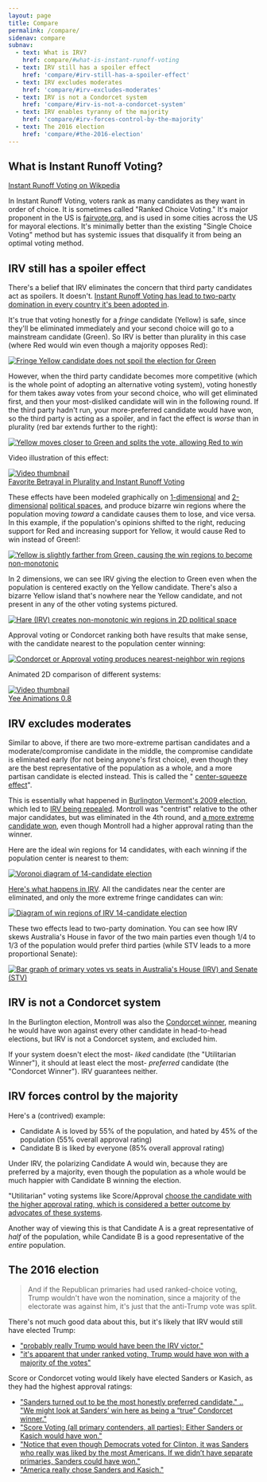 ```yaml
---
layout: page
title: Compare
permalink: /compare/
sidenav: compare
subnav:
  - text: What is IRV?
    href: compare/#what-is-instant-runoff-voting
  - text: IRV still has a spoiler effect
    href: 'compare/#irv-still-has-a-spoiler-effect'
  - text: IRV excludes moderates
    href: 'compare/#irv-excludes-moderates'
  - text: IRV is not a Condorcet system
    href: 'compare/#irv-is-not-a-condorcet-system'
  - text: IRV enables tyranny of the majority
    href: 'compare/#irv-forces-control-by-the-majority'
  - text: The 2016 election
    href: 'compare/#the-2016-election'
---
```


## What is Instant Runoff Voting?

[Instant Runoff Voting on Wikpedia](https://en.wikipedia.org/wiki/Instant-runoff_voting)

In Instant Runoff Voting, voters rank as many candidates as they want in order of choice. It is sometimes called "Ranked Choice Voting." It's major proponent in the US is [fairvote.org](https://fairvote.org), and is used in some cities across the US for mayoral elections. It's minimally better than the existing "Single Choice Voting" method but has systemic issues that disqualify it from being an optimal voting method.

## IRV still has a spoiler effect

<p>There's a belief that IRV eliminates the concern that third party candidates act as spoilers. It doesn't.  <a href="http://rangevoting.org/TarrIrvSumm.html" rel="nofollow noreferrer"> Instant Runoff Voting has lead to two-party domination in every country it's been adopted in</a>. </p>

<p>It's true that voting honestly for a
  <em>fringe</em> candidate (Yellow) is safe, since they'll be eliminated immediately and your second choice will go to a mainstream
  candidate (Green). So IRV is better than plurality in this case (where Red would win even though a majority opposes Red):</p>

<p>
  <a href="https://i.stack.imgur.com/3cp8G.png" rel="nofollow noreferrer">
    <img src="https://i.stack.imgur.com/3cp8G.png" alt="Fringe Yellow candidate does not spoil the election for Green">
  </a>
</p>

<p>However, when the third party candidate becomes more competitive (which is the whole point of adopting an alternative voting
  system), voting honestly for them takes away votes from your second choice, who will get eliminated first, and then your
  most-disliked candidate will win in the following round. If the third party hadn't run, your more-preferred candidate would
  have won, so the third party is acting as a spoiler, and in fact the effect is
  <em>worse</em> than in plurality (red bar extends further to the right):</p>

<p>
  <a href="https://i.stack.imgur.com/LbnNY.png" rel="nofollow noreferrer">
    <img src="https://i.stack.imgur.com/LbnNY.png" alt="Yellow moves closer to Green and splits the vote, allowing Red to win">
  </a>
</p>

<p>Video illustration of this effect: </p>

<p>
  <a href="https://www.youtube.com/watch?v=JtKAScORevQ" rel="nofollow noreferrer">
    <img src="https://img.youtube.com/vi/JtKAScORevQ/mqdefault.jpg" alt="Video thumbnail">
    <br> Favorite Betrayal in Plurality and Instant Runoff Voting</a>
</p>

<p>These effects have been modeled graphically on
  <a href="http://zesty.ca/voting/voteline/" rel="nofollow noreferrer">1-dimensional</a> and
  <a href="http://zesty.ca/voting/sim/" rel="nofollow noreferrer">2-dimensional</a>
  <a href="https://en.wikipedia.org/wiki/Political_spectrum#Other_multi-axis_models" rel="nofollow noreferrer">political spaces</a>, and produce bizarre win regions where the population moving
  <em>toward</em> a candidate causes them to lose, and vice versa. In this example, if the population's opinions shifted to the
  right, reducing support for Red and increasing support for Yellow, it would cause Red to win instead of Green!:</p>

<p>
  <a href="https://i.stack.imgur.com/PRqOi.png" rel="nofollow noreferrer">
    <img src="https://i.stack.imgur.com/PRqOi.png" alt="Yellow is slightly farther from Green, causing the win regions to become non-monotonic">
  </a>
</p>

<p>In 2 dimensions, we can see IRV giving the election to Green even when the population is centered exactly on the Yellow candidate.
  There's also a bizarre Yellow island that's nowhere near the Yellow candidate, and not present in any of the other voting
  systems pictured.</p>

<p>
  <a href="https://i.stack.imgur.com/2F1Dr.png" rel="nofollow noreferrer">
    <img src="https://i.stack.imgur.com/2F1Dr.png" alt="Hare (IRV) creates non-monotonic win regions in 2D political space">
  </a>
</p>

<p>Approval voting or Condorcet ranking both have results that make sense, with the candidate nearest to the population center
  winning:</p>

<p>
  <a href="https://i.stack.imgur.com/41kny.png" rel="nofollow noreferrer">
    <img src="https://i.stack.imgur.com/41kny.png" alt="Condorcet or Approval voting produces nearest-neighbor win regions">
  </a>
</p>

<p>Animated 2D comparison of different systems:</p>

<p>
  <a href="https://www.youtube.com/watch?v=IPMks6afuM8" rel="nofollow noreferrer">
    <img src="https://img.youtube.com/vi/IPMks6afuM8/mqdefault.jpg" alt="Video thumbnail">
    <br> Yee Animations 0.8</a>
</p>

## IRV excludes moderates

<p>Similar to above, if there are two more-extreme partisan candidates and a moderate/compromise candidate in the middle, the
  compromise candidate is eliminated early (for not being anyone's first choice), even though they are the best representative
  of the population as a whole, and a more partisan candidate is elected instead. This is called the "
  <a href="https://electology.org/center-squeeze-effect"
    rel="nofollow noreferrer">center-squeeze effect</a>".</p>

<p>This is essentially what happened in
  <a href="https://bolson.org/~bolson/2009/20090303_burlington_vt_mayor.html" rel="nofollow noreferrer">Burlington Vermont's 2009 election</a>, which led to
  <a href="https://electology.org/irv-repealed" rel="nofollow noreferrer">IRV being repealed</a>. Montroll was "centrist" relative to the other major candidates, but was eliminated in the 4th round,
  and
  <a href="http://wiki.electorama.com/wiki/2009_Burlington,_Vermont_Mayoral_Election" rel="nofollow noreferrer">a more extreme candidate won</a>, even though Montroll had a higher approval rating than the winner.</p>

<p>Here are the ideal win regions for 14 candidates, with each winning if the population center is nearest to them:</p>

<p>
  <a href="https://i.stack.imgur.com/RBl0Z.png" rel="nofollow noreferrer">
    <img src="https://i.stack.imgur.com/RBl0Z.png" alt="Voronoi diagram of 14-candidate election">
  </a>
</p>

<p>
  <a href="http://rangevoting.org/IrvExtreme.html" rel="nofollow noreferrer">Here's what happens in IRV</a>. All the candidates near the center are eliminated, and only the more extreme fringe candidates
  can win:</p>

<p>
  <a href="https://i.stack.imgur.com/SicG9.png" rel="nofollow noreferrer">
    <img src="https://i.stack.imgur.com/SicG9.png" alt="Diagram of win regions of IRV 14-candidate election">
  </a>
</p>

<p>These two effects lead to two-party domination. You can see how IRV skews Australia's House in favor of the two main parties
  even though 1/4 to 1/3 of the population would prefer third parties (while STV leads to a more proportional Senate):</p>

<p>
  <a href="https://i.stack.imgur.com/wLjRl.png" rel="nofollow noreferrer">
    <img src="https://i.stack.imgur.com/wLjRl.png" alt="Bar graph of primary votes vs seats in Australia's House (IRV) and Senate (STV)">
  </a>
</p>

## IRV is not a Condorcet system

<p>In the Burlington election, Montroll was also the
  <a href="https://en.wikipedia.org/wiki/Condorcet_criterion" rel="nofollow noreferrer">Condorcet winner</a>, meaning he would have won against every other candidate in head-to-head elections, but IRV is not
  a Condorcet system, and excluded him. </p>

<p>If your system doesn't elect the most-
  <em>liked</em> candidate (the "Utilitarian Winner"), it should at least elect the most-
  <em>preferred</em> candidate (the "Condorcet Winner"). IRV guarantees neither.</p>

## IRV forces control by the majority

<p>Here's a (contrived) example:</p>

<ul>
  <li>Candidate A is loved by 55% of the population, and hated by 45% of the population (55% overall approval rating)</li>
  <li>Candidate B is liked by everyone (85% overall approval rating)</li>
</ul>

<p>Under IRV, the polarizing Candidate A would win, because they are preferred by a majority, even though the population as
  a whole would be much happier with Candidate B winning the election.</p>

<p>"Utilitarian" voting systems like Score/Approval
  <a href="http://leastevil.blogspot.com/2012/03/tyranny-of-majority-weak-preferences.html"
    rel="nofollow noreferrer">choose the candidate with the higher approval rating, which is considered a better outcome by advocates of these systems</a>.</p>

<p>Another way of viewing this is that Candidate A is a great representative of
  <em>half</em> of the population, while Candidate B is a good representative of the
  <em>entire</em> population.</p>

## The 2016 election

<blockquote>
  <p>And if the Republican primaries had used ranked-choice voting, Trump wouldn't have won the nomination, since a majority
    of the electorate was against him, it's just that the anti-Trump vote was split.</p>
</blockquote>

<p>There's not much good data about this, but it's likely that IRV would still have elected Trump:</p>

<ul>
  <li>
    <a href="http://rangevoting.org/Trump2015.html" rel="nofollow noreferrer">"probably really Trump would have been the IRV victor."</a>
  </li>
  <li>
    <a href="http://riderrants.blogspot.com/2016/11/the-lefts-post-election-whining-about.html" rel="nofollow noreferrer">"it's apparent that under ranked voting, Trump would have won with a majority of the votes"</a>
  </li>
</ul>

<p>Score or Condorcet voting would likely have elected Sanders or Kasich, as they had the highest approval ratings:</p>

<ul>
  <li>
    <a href="https://electology.org/blog/honest-voters-had-preference-2016" rel="nofollow noreferrer">"Sanders turned out to be the most honestly preferred candidate." .. "We might look at Sanders’ win here as being a “true”
      Condorcet winner."</a>
  </li>
  <li>
    <a href="http://rangevoting.org/USA2016retro.html#concl" rel="nofollow noreferrer">"Score Voting (all primary contenders, all parties): Either Sanders or Kasich would have won."</a>
  </li>
  <li>
    <a href="https://halfout.wordpress.com/2016/08/13/voting-needs-to-change-americans-liked-sanders-and-kasich-better-than-clinton-and-trump/"
      rel="nofollow noreferrer">"Notice that even though Democrats voted for Clinton, it was Sanders who really was liked by the most Americans. If we
      didn’t have separate primaries, Sanders could have won."</a>
  </li>
  <li>
    <a href="https://www.reddit.com/r/EndFPTP/comments/4vcq9r/evidence_that_voting_needs_to_change_the_nominees/" rel="nofollow noreferrer">"America really chose Sanders and Kasich."</a>
  </li>
</ul>

<!--
<div>

  <head>
    <meta charset="utf-8">
    <base href="../assets/ballot/play/" />
    <link rel="stylesheet" type="text/css" href="css/model.css">
    <link rel="stylesheet" type="text/css" href="css/election.css">
    <link rel="stylesheet" type="text/css" href="css/sandbox.css">
  </head>

  <body>
    <div id="left"></div>
    <div id="center"></div>
    <div id="right"></div>
  </body>


  <script src="js/helpers.js"></script>
  <script src="js/minpubsub.js"></script>
  <script src="js/Loader.js"></script>
  <script src="js/Mouse.js"></script>
  <script src="js/Draggable.js"></script>
  <script src="js/Model.js"></script>
  <script src="js/Candidate.js"></script>
  <script src="js/Voters.js"></script>
  <script src="js/Election.js"></script>
  <script src="js/Buttons.js"></script>

  <script src="js/main_sandbox.js"></script>
  <script>
    main({
      description: "[type a description for your model here. for example...]\n\nLook, it's the whole shape gang! Steven Square, Tracy Triangle, Henry Hexagon, Percival Pentagon, and last but not least, Bob.",
      features: 4,
      system: "Approval",
      candidates: 4,
      voters: 3
    });
  </script>
</div> -->

